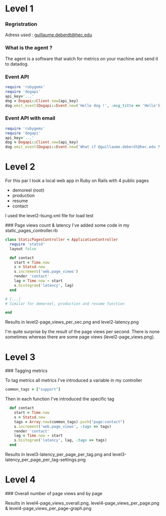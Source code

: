 # Level 1

### Regristration
Adress used : guillaume.deberdt@hec.edu

### What is the agent ?
The agent is a software that watch for metrics on your machine and send it to datadog.

### Event API
```ruby
require 'rubygems'
require 'dogapi'
api_key='...'
dog = Dogapi::Client.new(api_key)
dog.emit_event(Dogapi::Event.new('Hello dog !', :msg_title => 'Hello'))
```

### Event API with email
```ruby
require 'rubygems'
require 'dogapi'
api_key='...'
dog = Dogapi::Client.new(api_key)
dog.emit_event(Dogapi::Event.new('What if @guillaume.deberdt@hec.edu ?', :msg_title => 'Mailing with mention'))
```

# Level 2

For this par I took a local web app in Ruby on Rails with 4 public pages
* demoreel (root)
* production
* resume
* contact

I used the level2-tsung.xml file for load test

### Page views count & latency
I've added some code in my static_pages_controller.rb

```ruby
class StaticPagesController < ApplicationController
  require 'statsd'
  layout false

  def contact
    start = Time.now
    s = Statsd.new
    s.increment('web.page_views')
    render 'contact'
    lag = Time.now - start
    s.histogram('latency', lag)
  end

# [...]
# Similar for demoreel, production and resume function

end
```
Results in level2-page_views_per_sec.png and level2-latency.png

I'm quite surprise by the result of the page views per second. There is none sometimes whereas there are some page views (level2-page_views.png).

# Level 3

### Tagging metrics

To tag metrics all metrics I've introduced a variable in my controller 
```ruby
common_tags = ["support"]
```

Then in each function I've introduced the specific tag
```ruby
  def contact
    start = Time.now
    s = Statsd.new
    tags = Array.new(common_tags).push("page:contact")
    s.increment('web.page_views', :tags => tags)
    render 'contact'
    lag = Time.now - start
    s.histogram('latency', lag, :tags => tags)
  end
```

Results in level3-latency_per_page_per_tag.png and level3-latency_per_page_per_tag-settings.png

# Level 4

### Overall number of page views and by page

Results in level4-page_views_overall.png, level4-page_views_per_page.png & level4-page_views_per_page-graph.png
